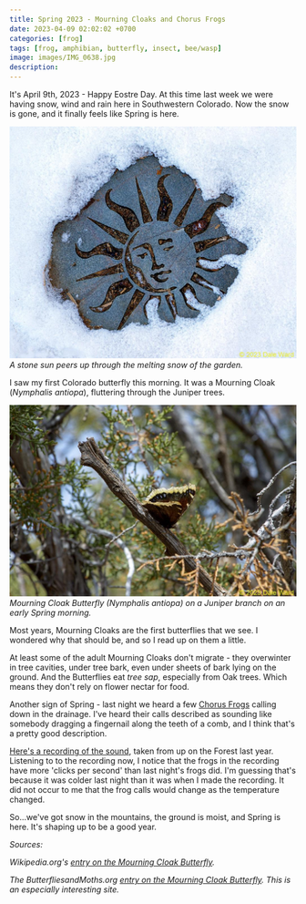 ```yaml
---
title: Spring 2023 - Mourning Cloaks and Chorus Frogs
date: 2023-04-09 02:02:02 +0700
categories: [frog]
tags: [frog, amphibian, butterfly, insect, bee/wasp]
image: images/IMG_0638.jpg
description: 
---
```


It's April 9th, 2023 - Happy Eostre Day. At this time last week we were having snow, wind and rain here in Southwestern Colorado. Now the snow is gone, and it finally feels like Spring is here.

![picture](images/IMG_0638.jpg)
*A stone sun peers up through the melting snow of the garden.*

I saw my first Colorado butterfly this morning. It was a Mourning Cloak (_Nymphalis antiopa_), fluttering through the Juniper trees.

![picture](images/IMG_0642.jpg)
*Mourning Cloak Butterfly (_Nymphalis antiopa_) on a Juniper branch on an early Spring morning.*

Most years, Mourning Cloaks are the first butterflies that we see. I wondered why that should be, and so I read up on them a little.

At least some of the adult Mourning Cloaks don't migrate - they overwinter in tree cavities, under tree bark, even under sheets of bark lying on the ground. And the Butterflies eat _tree sap_, especially from Oak trees. Which means they don't rely on flower nectar for food.

Another sign of Spring - last night we heard a few [Chorus Frogs](https://tightloop.com/blog/2022/09/07/an-encounter-with-a-western-chorus-frog-pseudacris-triseriata/) calling down in the drainage. I've heard their calls described as sounding like somebody dragging a fingernail along the teeth of a comb, and I think that's a pretty good description.

[Here's a recording of the sound](https://www.youtube.com/watch?v=8ZhMjqrtgRI), taken from up on the Forest last year. Listening to to the recording now, I notice that the frogs in the recording have more 'clicks per second' than last night's frogs did. I'm guessing that's because it was colder last night than it was when I made the recording. It did not occur to me that the frog calls would change as the temperature changed.

So...we've got snow in the mountains, the ground is moist, and Spring is here. It's shaping up to be a good year.

_Sources:_

_Wikipedia.org's [entry on the Mourning Cloak Butterfly](https://en.wikipedia.org/wiki/Nymphalis_antiopa)._

_The ButterfliesandMoths.org [entry on the Mourning Cloak Butterfly](https://www.butterfliesandmoths.org/species/Nymphalis-antiopa). This is an especially interesting site._
